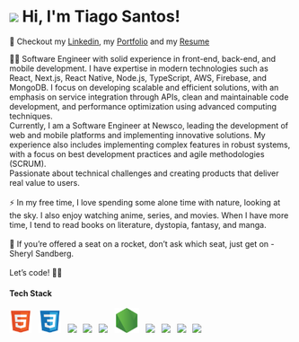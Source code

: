 # <img src="https://dkrn4sk0rn31v.cloudfront.net/2018/05/29070459/pixelart-octocat.gif" width="50" /> Hi, I'm Tiago Santos!

📄 Checkout my [Linkedin](https://www.linkedin.com/in/josetiagosantosdelima/?locale=en_US), my [Portfolio](https://www.jtiagosantos.site/) and my [Resume](https://east-veil-a47.notion.site/Jos-Tiago-Santos-de-Lima-1975261347dc8072ab3ee337f2849c94?pvs=74)

👨‍💻 Software Engineer with solid experience in front-end, back-end, and mobile development. I have expertise in modern technologies such as React, Next.js, React Native, Node.js, TypeScript, AWS, Firebase, and MongoDB. I focus on developing scalable and efficient solutions, with an emphasis on service integration through APIs, clean and maintainable code development, and performance optimization using advanced computing techniques.  
Currently, I am a Software Engineer at Newsco, leading the development of web and mobile platforms and implementing innovative solutions. My experience also includes implementing complex features in robust systems, with a focus on best development practices and agile methodologies (SCRUM).  
Passionate about technical challenges and creating products that deliver real value to users.
<br></br>
⚡ In my free time, I love spending some alone time with nature, looking at the sky. I also enjoy watching anime, series, and movies. When I have more time, I tend to read books on literature, dystopia, fantasy, and manga.
<br></br>
💭 If you’re offered a seat on a rocket, don’t ask which seat, just get on - Sheryl Sandberg.
<br></br>
Let’s code! 💜🚀

#### Tech Stack

<p>
<img src="https://raw.githubusercontent.com/devicons/devicon/master/icons/html5/html5-original.svg" height="40px"/>
&nbsp;
<img src="https://raw.githubusercontent.com/devicons/devicon/master/icons/css3/css3-original.svg" height="40px"/>
&nbsp;
<img src="https://cdn.icon-icons.com/icons2/2108/PNG/512/javascript_icon_130900.png" height="40px"/>
&nbsp;
<img src="https://upload.wikimedia.org/wikipedia/commons/thumb/4/4c/Typescript_logo_2020.svg/1200px-Typescript_logo_2020.svg.png" height="40px"/>
&nbsp;
<img src="https://upload.wikimedia.org/wikipedia/commons/thumb/a/a7/React-icon.svg/2300px-React-icon.svg.png" height="40px"/>
&nbsp;
<img src="https://raw.githubusercontent.com/devicons/devicon/1119b9f84c0290e0f0b38982099a2bd027a48bf1/icons/nodejs/nodejs-original.svg" height="44px"/>
&nbsp;
<img src="https://img.icons8.com/color/452/mongodb.png" height="46px"/>
&nbsp;
<img src="https://upload.wikimedia.org/wikipedia/commons/thumb/2/29/Postgresql_elephant.svg/1200px-Postgresql_elephant.svg.png" height="42px"/>
&nbsp;
<img src="https://logos-world.net/wp-content/uploads/2021/08/Amazon-Web-Services-AWS-Logo.png" height="40px" />
&nbsp;
<img src="https://upload.wikimedia.org/wikipedia/commons/thumb/c/cf/Firebase_icon.svg/2048px-Firebase_icon.svg.png" height="42px"/>
&nbsp;
</p>

